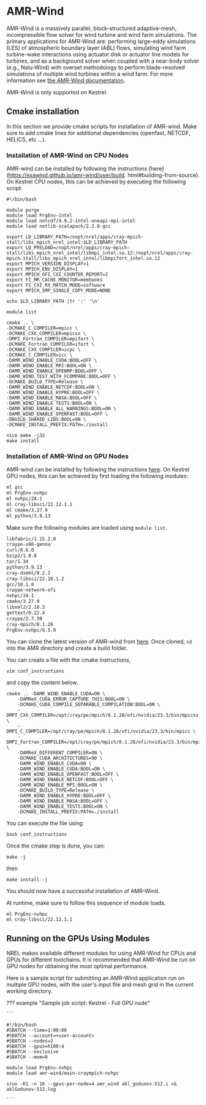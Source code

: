 # AMR-Wind

AMR-Wind is a massively parallel, block-structured adaptive-mesh,
incompressible flow solver for wind turbine and wind farm
simulations. The primary applications for AMR-Wind are: performing
large-eddy simulations (LES) of atmospheric boundary layer (ABL)
flows, simulating wind farm turbine-wake interactions using actuator
disk or actuator line models for turbines, and as a background solver
when coupled with a near-body solver (e.g., Nalu-Wind) with overset
methodology to perform blade-resolved simulations of multiple wind
turbines within a wind farm. For more information see [the AMR-Wind documentation](https://github.com/Exawind/amr-wind).

AMR-Wind is only supported on Kestrel. 


## Cmake installation

In this section we provide cmake scripts for installation of AMR-wind.
Make sure to add cmake lines for additional dependencies (openfast, NETCDF, HELICS, etc ...).


### Installation of AMR-Wind on CPU Nodes
AMR-wind can be installed by following the instructions [here](https://exawind.github.io/amr-wind/user/build.      html#building-from-source).
On Kestrel CPU nodes, this can be achieved by executing the following script:

```
#!/bin/bash

module purge
module load PrgEnv-intel
module load netcdf/4.9.2-intel-oneapi-mpi-intel
module load netlib-scalapack/2.2.0-gcc

export LD_LIBRARY_PATH=/nopt/nrel/apps/cray-mpich-stall/libs_mpich_nrel_intel:$LD_LIBRARY_PATH
export LD_PRELOAD=/nopt/nrel/apps/cray-mpich-stall/libs_mpich_nrel_intel/libmpi_intel.so.12:/nopt/nrel/apps/cray-mpich-stall/libs_mpich_nrel_intel/libmpifort_intel.so.12
export MPICH_VERSION_DISPLAY=1
export MPICH_ENV_DISPLAY=1
export MPICH_OFI_CXI_COUNTER_REPORT=2
export FI_MR_CACHE_MONITOR=memhooks
export FI_CXI_RX_MATCH_MODE=software
export MPICH_SMP_SINGLE_COPY_MODE=NONE

echo $LD_LIBRARY_PATH |tr ':' '\n'

module list

cmake .. \
-DCMAKE_C_COMPILER=mpicc \
-DCMAKE_CXX_COMPILER=mpicxx \
-DMPI_Fortran_COMPILER=mpifort \
-DCMAKE_Fortran_COMPILER=ifort \
-DCMAKE_CXX_COMPILER=icpc \
-DCMAKE_C_COMPILER=icc \
-DAMR_WIND_ENABLE_CUDA:BOOL=OFF \
-DAMR_WIND_ENABLE_MPI:BOOL=ON \
-DAMR_WIND_ENABLE_OPENMP:BOOL=OFF \
-DAMR_WIND_TEST_WITH_FCOMPARE:BOOL=OFF \
-DCMAKE_BUILD_TYPE=Release \
-DAMR_WIND_ENABLE_NETCDF:BOOL=ON \
-DAMR_WIND_ENABLE_HYPRE:BOOL=OFF \
-DAMR_WIND_ENABLE_MASA:BOOL=OFF \
-DAMR_WIND_ENABLE_TESTS:BOOL=ON \
-DAMR_WIND_ENABLE_ALL_WARNINGS:BOOL=ON \
-DAMR_WIND_ENABLE_OPENFAST:BOOL=OFF \
-DBUILD_SHARED_LIBS:BOOL=ON \
-DCMAKE_INSTALL_PREFIX:PATH=./install

nice make -j32
make install

```



### Installation of AMR-Wind on GPU Nodes



AMR-wind can be installed by following the instructions [here](https://exawind.github.io/amr-wind/user/build.html#building-from-source).
On Kestrel GPU nodes, this can be achieved by first loading the following modules:

```bash
ml gcc
ml PrgEnv-nvhpc
ml nvhpc/24.1
ml cray-libsci/22.12.1.1
ml cmake/3.27.9
ml python/3.9.13
```

Make sure the following modules are loaded using `module list`.

```bash
libfabric/1.15.2.0
craype-x86-genoa 
curl/8.6.0   
bzip2/1.0.8  
tar/1.34  
python/3.9.13
cray-dsmml/0.2.2 
cray-libsci/22.10.1.2 
gcc/10.1.0
craype-network-ofi  
nvhpc/24.1
cmake/3.27.9 
libxml2/2.10.3 
gettext/0.22.4 
craype/2.7.30 
cray-mpich/8.1.28 
PrgEnv-nvhpc/8.5.0
```


You can clone the latest version of AMR-wind from [here](https://github.com/Exawind/amr-wind?tab=readme-ov-file).
Once cloned, `cd` into the AMR directory and create a build folder.

You can create a file with the cmake instructions, 

```
vim conf_instructions
```

and copy the content below.

```
cmake .. -DAMR_WIND_ENABLE_CUDA=ON \
    -DAMReX_CUDA_ERROR_CAPTURE_THIS:BOOL=ON \
    -DCMAKE_CUDA_COMPILE_SEPARABLE_COMPILATION:BOOL=ON \
    -DMPI_CXX_COMPILER=/opt/cray/pe/mpich/8.1.28/ofi/nvidia/23.3/bin/mpicxx \
    -DMPI_C_COMPILER=/opt/cray/pe/mpich/8.1.28/ofi/nvidia/23.3/bin/mpicc \
    -DMPI_Fortran_COMPILER=/opt/cray/pe/mpich/8.1.28/ofi/nvidia/23.3/bin/mpifort \
    -DAMReX_DIFFERENT_COMPILER=ON \
    -DCMAKE_CUDA_ARCHITECTURES=90 \
    -DAMR_WIND_ENABLE_CUDA=ON \
    -DAMR_WIND_ENABLE_CUDA:BOOL=ON \
    -DAMR_WIND_ENABLE_OPENFAST:BOOL=OFF \
    -DAMR_WIND_ENABLE_NETCDF:BOOL=OFF \
    -DAMR_WIND_ENABLE_MPI:BOOL=ON \
    -DCMAKE_BUILD_TYPE=Release \
    -DAMR_WIND_ENABLE_HYPRE:BOOL=OFF \
    -DAMR_WIND_ENABLE_MASA:BOOL=OFF \
    -DAMR_WIND_ENABLE_TESTS:BOOL=ON \
    -DCMAKE_INSTALL_PREFIX:PATH=./install
```

You can execute the file using:

```
bash conf_instructions
```

Once the cmake step is done, you can:

```
make -j 
```

then 

```
make install -j 
```

You should now have a successful installation of AMR-Wind. 

At runtime, make sure to follow this sequence of module loads.

```
ml PrgEnv-nvhpc
ml cray-libsci/22.12.1.1
```


## Running on the GPUs Using Modules

NREL makes available different modules for using AMR-Wind for CPUs and GPUs for
different toolchains. It is recommended that AMR-Wind be run on GPU nodes for obtaining the most optimal
performance.

Here is a sample script for submitting an AMR-Wind application run on multiple GPU nodes, with the user's input file and mesh grid in the current working directory.

??? example "Sample job script: Kestrel - Full GPU node"

    ```

    #!/bin/bash
    #SBATCH --time=1:00:00 
    #SBATCH --account=<user-account>
    #SBATCH --nodes=2
    #SBATCH --gpus=h100:4
    #SBATCH --exclusive
    #SBATCH --mem=0

    module load PrgEnv-nvhpc
    module load amr-wind/main-craympich-nvhpc

    srun -K1 -n 16 --gpus-per-node=4 amr_wind abl_godunov-512.i >& ablGodunov-512.log

    ```
